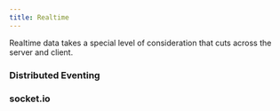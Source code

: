 ```yaml
---
title: Realtime
---
```


Realtime data takes a special level of consideration that cuts across the server and client.

### Distributed Eventing

### socket.io
